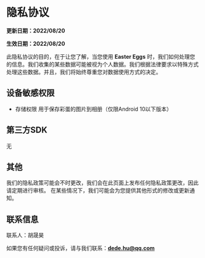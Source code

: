 # 隐私协议

**更新日期：2022/08/20**

**生效日期：2022/08/20**

此隐私协议的目的，在于让您了解，当您使用 **Easter Eggs** 时，我们如何处理您的信息。我们收集的某些数据可能被视为个人数据。我们根据法律要求以特殊方式处理这些数据。并且，我们将始终尊重您对数据使用方式的决定。

## 设备敏感权限

* 存储权限
  用于保存彩蛋的图片到相册（仅限Android 10以下版本）

## 第三方SDK

无

## 其他

我们的隐私政策可能会不时更改，我们会在此页面上发布任何隐私政策更改，因此请定期进行审核。 在某些情况下，我们可能会为您提供其他形式的修改或更新通知。

## 联系信息

联系人：胡晟昊

如果您有任何疑问或投诉，请与我们联系：[**dede.hu@qq.com**](mailto:dede.hu@qq.com)